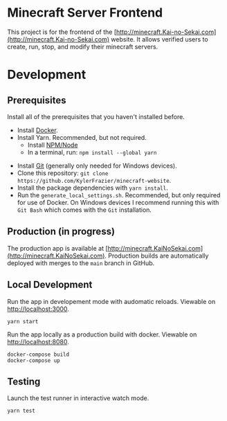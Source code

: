 # Minecraft Server Frontend

This project is for the frontend of the [http://minecraft.Kai-no-Sekai.com](http://minecraft.Kai-no-Sekai.com) website. It allows verified users to create, run, stop, and modify their minecraft servers. 

# Development

## Prerequisites
Install all of the prerequisites that you haven't installed before.
* Install [Docker](https://docs.docker.com/get-docker/).
* Install Yarn. Recommended, but not required.
  * Install [NPM/Node](https://nodejs.org/en/)
  * In a terminal, run: `npm install --global yarn`
<!-- I didn't need these so commenting them out -->
<!-- * Run `yarn add react-router-dom`
* Run `yarn add react-bootstrap bootstrap@5.1.3` -->
* Install [Git](https://gitforwindows.org/) (generally only needed for Windows devices).
* Clone this repository: `git clone https://github.com/KylerFrazier/minecraft-website`.
* Install the package dependencies with `yarn install`.
* Run the `generate_local_settings.sh`. Recommended, but only required for use of Docker. On Windows devices I recommend running this with `Git Bash` which comes with the `Git` installation.

## Production (in progress)

The production app is available at [http://minecraft.KaiNoSekai.com](http://minecraft.KaiNoSekai.com). Production builds are automatically deployed with merges to the `main` branch in GitHub.

## Local Development

Run the app in developement mode with audomatic reloads. Viewable on [http://localhost:3000](http://localhost:3000).
```
yarn start
```

Run the app locally as a production build  with docker. Viewable on [http://localhost:8080](http://localhost:3000).

```
docker-compose build
docker-compose up
```

## Testing

Launch the test runner in interactive watch mode.
```
yarn test
```
